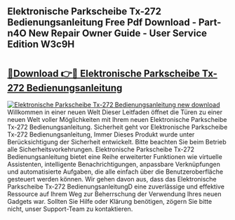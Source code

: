 ## Elektronische Parkscheibe Tx-272 Bedienungsanleitung Free Pdf Download - Part-n4O New Repair Owner Guide - User Service Edition W3c9H

# <h2><a href="http://df10df.blite.top/?on=Elektronische+Parkscheibe+Tx-272+Bedienungsanleitung">🔗Download 👉🔴 Elektronische Parkscheibe Tx-272 Bedienungsanleitung</a></h2>

[![Elektronische Parkscheibe Tx-272 Bedienungsanleitung new download](https://i.imgur.com/lujVjoI.png)](http://df10df.blite.top/?on=Elektronische+Parkscheibe+Tx-272+Bedienungsanleitung)
Willkommen in einer neuen Welt Dieser Leitfaden öffnet die Türen zu einer neuen Welt voller Möglichkeiten mit Ihrem neuen Elektronische Parkscheibe Tx-272 Bedienungsanleitung. Sicherheit geht vor Elektronische Parkscheibe Tx-272 Bedienungsanleitung, Immer Dieses Produkt wurde unter Berücksichtigung der Sicherheit entwickelt. Bitte beachten Sie beim Betrieb alle Sicherheitsvorkehrungen. Elektronische Parkscheibe Tx-272 Bedienungsanleitung bietet eine Reihe erweiterter Funktionen wie virtuelle Assistenten, intelligente Benachrichtigungen, anpassbare Verknüpfungen und automatisierte Aufgaben, die alle einfach über die Benutzeroberfläche gesteuert werden können. Wir gehen davon aus, dass das Elektronische Parkscheibe Tx-272 BedienungsanleitungD eine zuverlässige und effektive Ressource auf Ihrem Weg zur Beherrschung der Verwendung Ihres neuen Gadgets war. Sollten Sie Hilfe oder Klärung benötigen, zögern Sie bitte nicht, unser Support-Team zu kontaktieren.
